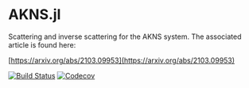 # AKNS.jl
Scattering and inverse scattering for the AKNS system.  The associated article is found here:

[https://arxiv.org/abs/2103.09953](https://arxiv.org/abs/2103.09953)

[![Build Status](https://github.com/tomtrogdon/AKNS.jl/workflows/CI/badge.svg)](https://github.com/tomtrogdon/AKNS.jl/actions)
[![Codecov](https://codecov.io/gh/tomtrogdon/AKNS.jl/branch/master/graph/badge.svg)](https://codecov.io/gh/tomtrogdon/AKNS.jl)
